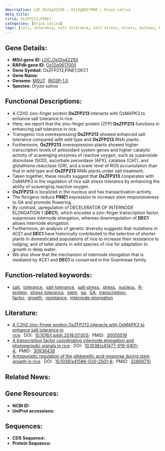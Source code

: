 ```yaml
---
description: LOC_Os12g42250 ; Os12g0617000 ; Oryza sativa
meta_title:
title: OsZFP213;PINE1
categories: [Oryza sativa]
tags: [salt, tolerance, salt tolerance, salt stress, stress, nucleus, R protein, stress tolerance, stem,  ga , GA, transcription factor, growth, resistance, internode elongation]
---
```


## Gene Details:
- **MSU gene ID:** [LOC_Os12g42250](http://rice.uga.edu/cgi-bin/ORF_infopage.cgi?orf=LOC_Os12g42250)  
- **RAPdb gene ID:** [Os12g0617000](https://rapdb.dna.affrc.go.jp/locus/?name=Os12g0617000)  
- **Gene Symbol:** OsZFP213;PINE1;DEC1
- **Gene Name:**
- **Genome:**  [MSU7](http://rice.uga.edu/),&nbsp;&nbsp;[IRGSP-1.0](https://rapdb.dna.affrc.go.jp/download/irgsp1.html)
- **Species:** *Oryza sativa*

## Functional Descriptions:
   - A C2H2 zinc-finger protein **OsZFP213** interacts with OsMAPK3 to enhance salt tolerance in rice.
   - Here, we report that the zinc-finger protein (ZFP) **OsZFP213** functions in enhancing salt tolerance in rice.
   - Transgenic rice overexpressing **OsZFP213** showed enhanced salt tolerance compared with wild type and **OsZFP213** RNAi plants.
   - Furthermore, **OsZFP213** overexpression plants showed higher transcription levels of antioxidant system genes and higher catalytic activity of scavenging enzymes of reactive oxygen, such as superoxide dismutase (SOD), ascorbate peroxidase (APX), catalase (CAT), and glutathione reductase (GR), and a lower level of ROS accumulation than that in wild type and **OsZFP213** RNAi plants under salt treatment.
   - Taken together, these results suggest that **OsZFP213** cooperates with OsMAPK3 in the regulation of rice salt stress tolerance by enhancing the ability of scavenging reactive oxygen.
   - **OsZFP213** is localized in the nucleus and has transactivation activity.
   - The florigens reduce **PINE1** expression to increase stem responsiveness to GA and promote flowering.
   - By contrast, upregulation of DECELERATOR OF INTERNODE ELONGATION 1 (**DEC1**), which encodes a zinc-finger transcription factor, suppresses internode elongation, whereas downregulation of **DEC1** allows internode elongation.
   - Furthermore, an analysis of genetic diversity suggests that mutations in ACE1 and **DEC1** have historically contributed to the selection of shorter plants in domesticated populations of rice to increase their resistance to lodging, and of taller plants in wild species of rice for adaptation to growth in deep water.
   - We also show that the mechanism of internode elongation that is mediated by ACE1 and **DEC1** is conserved in the Gramineae family.

## Function-related keywords:
   - [salt](/tags/salt/),&nbsp;&nbsp;[tolerance](/tags/tolerance/),&nbsp;&nbsp;[salt-tolerance](/tags/salt-tolerance/),&nbsp;&nbsp;[salt-stress](/tags/salt-stress/),&nbsp;&nbsp;[stress](/tags/stress/),&nbsp;&nbsp;[nucleus](/tags/nucleus/),&nbsp;&nbsp;[R-protein](/tags/R-protein/),&nbsp;&nbsp;[stress-tolerance](/tags/stress-tolerance/),&nbsp;&nbsp;[stem](/tags/stem/),&nbsp;&nbsp;[ga](/tags/ga/),&nbsp;&nbsp;[GA](/tags/GA/),&nbsp;&nbsp;[transcription-factor](/tags/transcription-factor/),&nbsp;&nbsp;[growth](/tags/growth/),&nbsp;&nbsp;[resistance](/tags/resistance/),&nbsp;&nbsp;[internode-elongation](/tags/internode-elongation/)

## Literature:
   - [A C2H2 zinc-finger protein OsZFP213 interacts with OsMAPK3 to enhance salt tolerance in rice](https://www.doi.org/10.1016/j.jplph.2018.07.003).&nbsp;&nbsp;DOI:&nbsp;&nbsp;[10.1016/j.jplph.2018.07.003](https://www.doi.org/10.1016/j.jplph.2018.07.003);&nbsp;&nbsp;PMID:&nbsp;&nbsp;[30055519](https://pubmed.ncbi.nlm.nih.gov/30055519/)
   - [A transcription factor coordinating internode elongation and photoperiodic signals in rice](https://www.doi.org/10.1038/s41477-019-0401-4).&nbsp;&nbsp;DOI:&nbsp;&nbsp;[10.1038/s41477-019-0401-4](https://www.doi.org/10.1038/s41477-019-0401-4);&nbsp;&nbsp;PMID:&nbsp;&nbsp;[30936438](https://pubmed.ncbi.nlm.nih.gov/30936438/)
   - [Antagonistic regulation of the gibberellic acid response during stem growth in rice](https://www.doi.org/10.1038/s41586-020-2501-8).&nbsp;&nbsp;DOI:&nbsp;&nbsp;[10.1038/s41586-020-2501-8](https://www.doi.org/10.1038/s41586-020-2501-8);&nbsp;&nbsp;PMID:&nbsp;&nbsp;[32669710](https://pubmed.ncbi.nlm.nih.gov/32669710/)

## Related News:

## Gene Resources:
- **NCBI ID:**  []()
- **UniProt accessions:** [](https://www.uniprot.org/uniprotkb//entry)

## Sequences:
- **CDS Sequence:**
- **Protein Sequence:**
